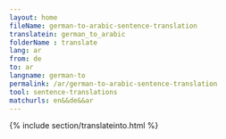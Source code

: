 ```yaml
---
layout: home
fileName: german-to-arabic-sentence-translation
translatein: german_to_arabic
folderName : translate
lang: ar
from: de
to: ar
langname: german-to
permalink: /ar/german-to-arabic-sentence-translation
tool: sentence-translations
matchurls: en&&de&&ar
---
```

{% include section/translateinto.html %}
